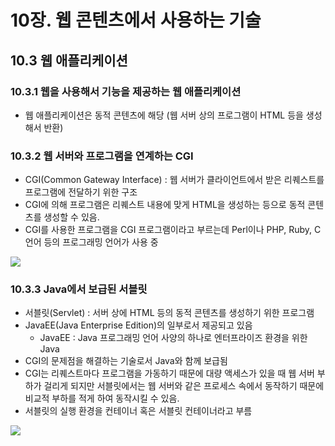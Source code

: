 # 10장. 웹 콘텐츠에서 사용하는 기술

## 10.3 웹 애플리케이션
### 10.3.1 웹을 사용해서 기능을 제공하는 웹 애플리케이션
- 웹 애플리케이션은 동적 콘텐츠에 해당 (웹 서버 상의 프로그램이 HTML 등을 생성해서 반환)

### 10.3.2 웹 서버와 프로그램을 연계하는 CGI
- CGI(Common Gateway Interface) : 웹 서버가 클라이언트에서 받은 리퀘스트를 프로그램에 전달하기 위한 구조
- CGI에 의해 프로그램은 리퀘스트 내용에 맞게 HTML을 생성하는 등으로 동적 콘텐츠를 생성할 수 있음.
- CGI를 사용한 프로그램을 CGI 프로그램이라고 부르는데 Perl이나 PHP, Ruby, C언어 등의 프로그래밍 언어가 사용 중

![](https://upload.wikimedia.org/wikipedia/commons/thumb/6/61/CGI_common_gateway_interface.svg/800px-CGI_common_gateway_interface.svg.png)

### 10.3.3 Java에서 보급된 서블릿
- 서블릿(Servlet) : 서버 상에 HTML 등의 동적 콘텐츠를 생성하기 위한 프로그램
- JavaEE(Java Enterprise Edition)의 일부로서 제공되고 있음
  - JavaEE : Java 프로그래밍 언어 사양의 하나로 엔터프라이즈 환경을 위한 Java
- CGI의 문제점을 해결하는 기술로서 Java와 함께 보급됨
- CGI는 리퀘스트마다 프로그램을 가동하기 때문에 대량 액세스가 있을 때 웹 서버 부하가 걸리게 되지만 서블릿에서는 웹 서버와 같은 프로세스 속에서 동작하기 때문에 비교적 부하를 적게 하여 동작시킬 수 있음.
- 서블릿의 실행 환경을 컨테이너 혹은 서블릿 컨테이너라고 부름

![](https://i0.wp.com/javaconceptoftheday.com/wp-content/uploads/2021/01/JavaServletArchitecture.png?fit=846%2C401&ssl=1)
